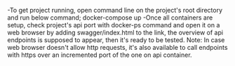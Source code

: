 -To get project running, open command line on the project's root directory and run below command;
docker-compose up
-Once all containers are setup, check project's api port with docker-ps command and open it on a web browser by adding swagger/index.html to the link, the overview of api endpoints is supposed to appear, then it's ready to be tested.
Note: In case web browser doesn't allow http requests, it's also available to call endpoints with https over an incremented port of the one on api container.